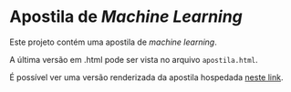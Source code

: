 # Apostila de *Machine Learning*

Este projeto contém uma apostila de *machine learning*.

A última versão em .html pode ser vista no arquivo `apostila.html`.

É possível ver uma versão renderizada da apostila hospedada [neste link](https://cienciaenegocios.com/wp-content/uploads/apostila-ml.html).